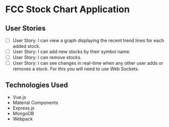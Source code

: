 # FCC Stock Chart Application

## User Stories
- [ ] User Story: I can view a graph displaying the recent trend lines for each added stock.
- [ ] User Story: I can add new stocks by their symbol name.
- [ ] User Story: I can remove stocks.
- [ ] User Story: I can see changes in real-time when any other user adds or removes a stock. For this you will need to use Web Sockets.

## Technologies Used
- Vue.js
- Material Components
- Express.js
- MongoDB
- Webpack
